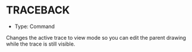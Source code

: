 # TRACEBACK

- Type: Command

Changes the active trace to view mode so you can edit the parent drawing while the trace is still visible.

